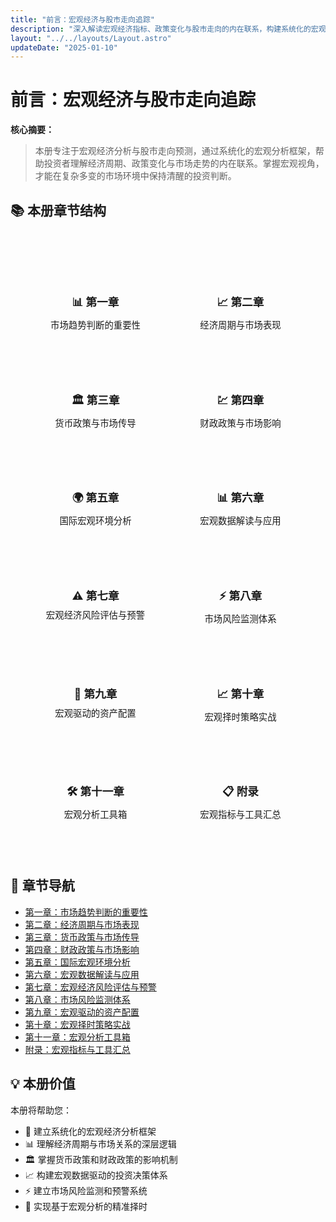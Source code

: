 ```yaml
---
title: "前言：宏观经济与股市走向追踪"
description: "深入解读宏观经济指标、政策变化与股市走向的内在联系，构建系统化的宏观分析框架"
layout: "../../layouts/Layout.astro"
updateDate: "2025-01-10"
---
```


# 前言：宏观经济与股市走向追踪

**核心摘要：**
> 
> 本册专注于宏观经济分析与股市走向预测，通过系统化的宏观分析框架，帮助投资者理解经济周期、政策变化与市场走势的内在联系。掌握宏观视角，才能在复杂多变的市场环境中保持清醒的投资判断。

## 📚 本册章节结构

<div class="chapter-overview">
<div class="overview-grid">
<div class="overview-item">
<h4>📊 第一章</h4>
<p>市场趋势判断的重要性</p>
</div>
<div class="overview-item">
<h4>📈 第二章</h4>
<p>经济周期与市场表现</p>
</div>
<div class="overview-item">
<h4>🏛️ 第三章</h4>
<p>货币政策与市场传导</p>
</div>
<div class="overview-item">
<h4>💹 第四章</h4>
<p>财政政策与市场影响</p>
</div>
<div class="overview-item">
<h4>🌍 第五章</h4>
<p>国际宏观环境分析</p>
</div>
<div class="overview-item">
<h4>📊 第六章</h4>
<p>宏观数据解读与应用</p>
</div>
<div class="overview-item">
<h4>⚠️ 第七章</h4>
<p>宏观经济风险评估与预警</p>
</div>
<div class="overview-item">
<h4>⚡ 第八章</h4>
<p>市场风险监测体系</p>
</div>
<div class="overview-item">
<h4>🎯 第九章</h4>
<p>宏观驱动的资产配置</p>
</div>
<div class="overview-item">
<h4>📈 第十章</h4>
<p>宏观择时策略实战</p>
</div>
<div class="overview-item">
<h4>🛠️ 第十一章</h4>
<p>宏观分析工具箱</p>
</div>
<div class="overview-item">
<h4>📋 附录</h4>
<p>宏观指标与工具汇总</p>
</div>
</div>
</div>

## 🔗 章节导航

- [第一章：市场趋势判断的重要性](./201_Chapter1_Market_Trend_Analysis_CN)
- [第二章：经济周期与市场表现](./202_Chapter2_Economic_Cycles_and_Market_Performance_CN)
- [第三章：货币政策与市场传导](./203_Chapter3_Monetary_Policy_and_Market_Transmission_CN)
- [第四章：财政政策与市场影响](./204_Chapter4_Fiscal_Policy_and_Market_Impact_CN)
- [第五章：国际宏观环境分析](./205_Chapter5_International_Macro_Environment_CN)
- [第六章：宏观数据解读与应用](./206_Chapter6_Macro_Data_Interpretation_CN)
- [第七章：宏观经济风险评估与预警](./207_Chapter7_Macro_Forecasting_Models_CN)
- [第八章：市场风险监测体系](./208_Chapter8_Market_Risk_Monitoring_CN)
- [第九章：宏观驱动的资产配置](./209_Chapter9_Macro_Driven_Asset_Allocation_CN)
- [第十章：宏观择时策略实战](./210_Chapter10_Macro_Timing_Strategies_CN)
- [第十一章：宏观分析工具箱](./211_Chapter11_Macro_Analysis_Toolkit_CN)
- [附录：宏观指标与工具汇总](./212_Appendix_CN)

## 💡 本册价值

本册将帮助您：
- 🎯 建立系统化的宏观经济分析框架
- 📊 理解经济周期与市场关系的深层逻辑
- 🏛️ 掌握货币政策和财政政策的影响机制
- 📈 构建宏观数据驱动的投资决策体系
- ⚡ 建立市场风险监测和预警系统
- 🎯 实现基于宏观分析的精准择时

<style>
.chapter-overview {
    background: var(--card-bg);
    border: 1px solid var(--border-color);
    border-radius: 12px;
    padding: 2rem;
    margin: 2rem 0;
}

.overview-grid {
    display: grid;
    grid-template-columns: repeat(auto-fit, minmax(200px, 1fr));
    gap: 1.5rem;
}

.overview-item {
    background: var(--bg-primary);
    border: 1px solid var(--border-color);
    border-radius: 8px;
    padding: 1.5rem;
    text-align: center;
    transition: all 0.3s ease;
}

.overview-item:hover {
    transform: translateY(-2px);
    box-shadow: 0 4px 12px rgba(0,0,0,0.1);
}

.overview-item h4 {
    color: var(--primary-color);
    margin-bottom: 0.5rem;
    font-size: 1.1rem;
}

.overview-item p {
    color: var(--text-secondary);
    margin: 0;
    font-size: 0.9rem;
}

@media (max-width: 768px) {
    .overview-grid {
        grid-template-columns: 1fr;
    }
}
</style> 
 